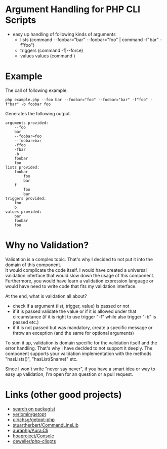 # Argument Handling for PHP CLI Scripts

* easy up handling of following kinds of arguments
    * lists (command --foobar="bar" --foobar="foo" | command -f"bar" -f"foo")
    * triggers (command -f|--force)
    * values values (command <value>)

# Example

The call of following example.
```
php example.php --foo bar --foobar="foo" --foobar="bar" -f"foo" -f"bar" -b foobar foo
```

Generates the following output.
```
arguments provided:
    --foo
    bar
    --foobar=foo
    --foobar=bar
    -ffoo
    -fbar
    -b
    foobar
    foo
lists provided:
    foobar
        foo
        bar
    f
        foo
        bar
triggers provided:
    foo
    b
values provided:
    bar
    foobar
    foo
```

# Why no Validation?

Validation is a complex topic. That's why I decided to not put it into the domain of this component.  
It would complicate the code itself. I would have created a universal validation interface that would slow down the usage of this component. Furthermore, you would have learn a validation expression language or would have need to write code that fits my validation interface.

At the end, what is validation all about?
* check if a argument (list, trigger, value) is passed or not
* if it is passed validate the value or if it is allowed under that circumstance (if it is right to use trigger "-f" while also trigger "-b" is passed etc.)
* if it is not passed but was mandatory, create a specific message or throw an exception (and the same for optional arguments)

To sum it up, validation is domain specific for the validation itself and the error handling. That's why I have decided to not support it deeply. The component supports your validation implementation with the methods "hasLists()", "hasList($name)" etc.

Since I won't write "never say never", if you have a smart idea or way to easy up validation, I'm open for an question or a pull request.

# Links (other good projects)

* [search on packagist](https://packagist.org/search/?search_query%5Bquery%5D=getopt)
* [yeriomin/getopt](https://github.com/yeriomin/getopt)
* [ulrichsg/getopt-php](https://github.com/ulrichsg/getopt-php)
* [stuartherbert/CommandLineLib](https://github.com/stuartherbert/CommandLineLib/)
* [auraphp/Aura.Cli](https://github.com/auraphp/Aura.Cli)
* [hoaproject/Console](https://github.com/hoaproject/Console)
* [deweller/php-cliopts](https://github.com/deweller/php-cliopts)
